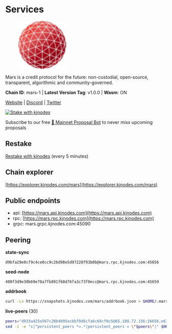 # Services

<figure><img src="https://raw.githubusercontent.com/kj89/cosmos-images/main/logos/mars.png" width="150" alt=""><figcaption></figcaption></figure>

Mars is a credit protocol for the future: non-custodial,  open-source, transparent, algorithmic and community-governed.

**Chain ID**: mars-1 | **Latest Version Tag**: v1.0.0 | **Wasm**: ON

[Website](https://marsprotocol.io) | [Discord](https://discord.gg/marsprotocol) | [Twitter](https://twitter.com/mars_protocol)

[![Stake with kjnodes](https://i.ibb.co/cr44Q8j/button-stake-with-kjnodes.png)](https://restake.app/mars/marsvaloper1p9t4gr40rnpdwqacxgcqp7ffrfw908nu020g4n)

Subscribe to our free [🤖 Mainnet Proposal Bot](https://t.me/kjnodes_proposal_bot) to never miss upcoming proposals

## Restake

[Restake with kjnodes](https://restake.app/mars/marsvaloper1p9t4gr40rnpdwqacxgcqp7ffrfw908nu020g4n) (every 5 minutes)
## Chain explorer
[https://explorer.kjnodes.com/mars](https://explorer.kjnodes.com/mars)

## Public endpoints

* api: [https://mars.api.kjnodes.com](https://mars.api.kjnodes.com)
* rpc: [https://mars.rpc.kjnodes.com](https://mars.rpc.kjnodes.com)
* grpc: mars.grpc.kjnodes.com:45090

## Peering

**state-sync**

```text
d9bfa29e0cf9c4ce0cc9c26d98e5d97228f93b0b@mars.rpc.kjnodes.com:45656
```

**seed-node**

```text
400f3d9e30b69e78a7fb891f60d76fa3c73f0ecc@mars.rpc.kjnodes.com:45659
```

**addrbook**
```bash
curl -Ls https://snapshots.kjnodes.com/mars/addrbook.json > $HOME/.mars/config/addrbook.json
```

**live-peers** (30)
```bash
peers="d933a425e567c28b4695acbbf0d6cfa6c68cf0c5@65.108.72.156:26656,e61f11c5b03400d3a99c066f951ed0888a2b64af@65.108.238.103:18556,5ffee90e41903f6fba29dc75446d536a02d626fe@65.108.232.150:18095,38edf28452ebc41f661d91b6613563c864f4c72e@35.228.114.46:26656,f6eddb5f6ef49a1a2007e586da4755b2b2081b3d@51.89.6.150:20656,6cceba286b498d4a1931f85e35ea0fa433373057@134.65.195.230:26656,d9bfa29e0cf9c4ce0cc9c26d98e5d97228f93b0b@65.109.88.38:45656,73be725377cc966d8da48f751085de4d1581b391@185.242.112.32:27651,c0e6bf4193accabc14171ce163e704dcec5ea5df@51.91.215.170:36095,c46be592341987eae20ac681cb08d2abcc02ab9a@137.74.4.20:2000,59bb909c57664fafe88bf1b6924769c15a769ba4@65.108.125.236:3000,7583038c5f21ef6ddb60692469cfd80c97dd585d@88.218.224.126:26656,52f792239ee6098457ecf1ff7402cd0b2529cea1@178.62.12.19:26656,8bdf870e0eece71e1a09a80f5995d6d5e830c763@65.109.106.169:26656,d2a2c21754be65ad4a4f1de1f6163f681a6e8af8@192.99.44.79:18556,b88814bddfccd85289d7201bfd6fc6c4b3342ab2@178.162.165.193:36095,be7d56127ef887d095b2f55f09be5fee1969d922@146.59.52.48:18095,76969af1bccdd4dcc511741b171c3d4ccb837ba6@146.59.85.223:18556,84f821d36d45cc0cdaa4ff05297e888bb0d9de8f@85.237.193.111:26656,d0dbb50a474888b8bed04bf8a23ac6b8bae443ee@5.79.79.80:18095,c3763808d3ed05c475b8a31cdd97fc522c088f4f@162.55.245.149:12020,62246c0c33a1a5a9f0fb4b40ab45db39cab5c44f@165.22.199.234:26130,ca5a76c51bbbc57f839e6ed08953d3926eaa6e5b@34.159.232.61:26656,969af6a39a0f7e8a17b92d90888360ad92248626@65.108.132.107:2000,7bcc2e490b6aa2536d68de0881cba2ee7134840c@139.59.8.48:26130,04bd5d9511f40dd4bec23cc261d7838d9f8326cf@213.32.24.201:26656,ebc272824924ea1a27ea3183dd0b9ba713494f83@185.16.39.158:27056,d8e92c3ca2daddef493d518b4e850af26ec4027b@199.85.208.186:26656,6cbdee8a3fd9dc83b8296275c96e5372dbc3b143@148.113.159.123:26656,9911ff72bc059b948f842d0dae600d1980394697@148.71.46.4:26656"
sed -i -e "s|^persistent_peers *=.*|persistent_peers = \"$peers\"|" $HOME/.mars/config/config.toml
```
